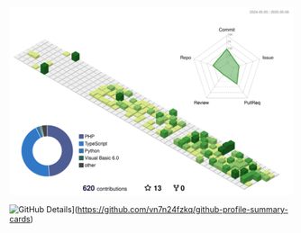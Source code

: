 ![Status](./profile-3d-contrib/profile-green-animate.svg)
  
![GitHub Details](http://github-profile-summary-cards.vercel.app/api/cards/profile-details?username=joaopabdala&theme=dracula)](https://github.com/vn7n24fzkq/github-profile-summary-cards) 
